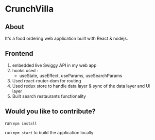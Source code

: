 # CrunchVilla

## About

It's a food ordering web application built with React & nodejs.

## Frontend

1. embedded live Swiggy API in my web app
2. hooks used :
   - useState, useEffect, useParams, useSearchParams
3. Used react-router-dom for routing
4. Used redux store to handle data layer & sync of the data layer and UI layer
5. Built search restaurants functionality

## Would you like to contribute?

run `npm install`

run `npm start` to build the application locally
